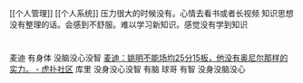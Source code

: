 [[个人管理]]
[[个人系统]]
压力很大的时候没有。心情去看书或者长视频
知识思想没有整理的话。会感到不舒服。难以学习新知识。感觉没有学到知识

# 
麦迪 有身体 没脑没心没智
	[麦迪：姚明不能场均25分15板，他没有奥尼尔那样的实力。 - 虎扑社区](https://bbs.hupu.com/42815569.html)
库里 没身没心没智 有脑
球哥 有智 没身没脑没心